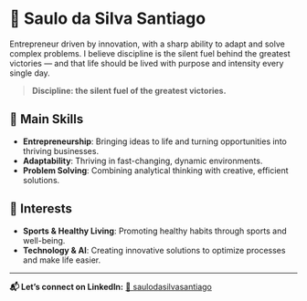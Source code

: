# 👋 Saulo da Silva Santiago
Entrepreneur driven by innovation, with a sharp ability to adapt and solve complex problems.
I believe discipline is the silent fuel behind the greatest victories — and that life should be lived with purpose and intensity every single day.

> **Discipline: the silent fuel of the greatest victories.**

## 🚀 Main Skills
- **Entrepreneurship**: Bringing ideas to life and turning opportunities into thriving businesses.
- **Adaptability**: Thriving in fast-changing, dynamic environments.
- **Problem Solving**: Combining analytical thinking with creative, efficient solutions.

## 🎯 Interests
- **Sports & Healthy Living**: Promoting healthy habits through sports and well-being.
- **Technology & AI**: Creating innovative solutions to optimize processes and make life easier.

---
**📬 Let’s connect on LinkedIn:** [🔗 saulodasilvasantiago](https://www.linkedin.com/in/saulodasilvasantiago/)
